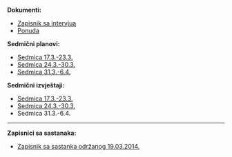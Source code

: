 **Dokumenti:**
* [Zapisnik sa intervjua](https://github.com/farisca/SI2013Tim1/wiki/Zapisnik-sa-intervjua)
* [Ponuda](https://github.com/farisca/SI2013Tim1/blob/master/Dokumentacija/Ponuda.pdf)

**Sedmični planovi:**
* [Sedmica 17.3.-23.3.](https://github.com/farisca/SI2013Tim1/wiki/Sedmi%C4%8Dni-plan-za-sedmicu-17.3.-23.3.)
* [Sedmica 24.3.-30.3.](https://github.com/farisca/SI2013Tim1/wiki/Sedmi%C4%8Dni-plan-za-sedmicu-24.3.---30.3.)
* [Sedmica 31.3.-6.4.](https://github.com/farisca/SI2013Tim1/wiki/Sedmi%C4%8Dni-plan-za-sedmicu-31.3.-6.4.)

**Sedmični izvještaji:**
* [Sedmica 17.3.-23.3.](https://github.com/farisca/SI2013Tim1/wiki/Sedmi%C4%8Dni-izvje%C5%A1taj-za-sedmicu-17.3.-23.3.)
* [Sedmica 24.3.-30.3.](https://github.com/farisca/SI2013Tim1/wiki/Sedmi%C4%8Dni-izvje%C5%A1taj-za-sedmicu-24.3.-30.3.)
* Sedmica 31.3.-6.4.

***

**Zapisnici sa sastanaka:**
* [Zapisnik sa sastanka održanog 19.03.2014.](https://github.com/farisca/SI2013Tim1/wiki/Zapisnik-sa-sastanka-odr%C5%BEanog-19.03.2014.)